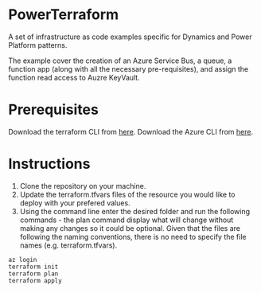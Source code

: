 # PowerTerraform
A set of infrastructure as code examples specific for Dynamics and Power Platform patterns.

The example cover the creation of an Azure Service Bus, a queue, a function app (along with all the necessary pre-requisites), and assign the function read access to Auzre KeyVault.

# Prerequisites
Download the terraform CLI from [here](https://www.terraform.io/downloads.html).
Download the Azure CLI from [here](https://docs.microsoft.com/en-us/cli/azure/install-azure-cli-windows?view=azure-cli-latest).

# Instructions
1. Clone the repository on your machine.
2. Update the terraform.tfvars files of the resource you would like to deploy with your prefered values.
3. Using the command line enter the desired folder and run the following commands - the plan command display what will change without making any changes so it could be optional. Given that the files are following the naming conventions, there is no need to specify the file names (e.g. terraform.tfvars).
```
az login
terraform init
terraform plan
terraform apply
```
